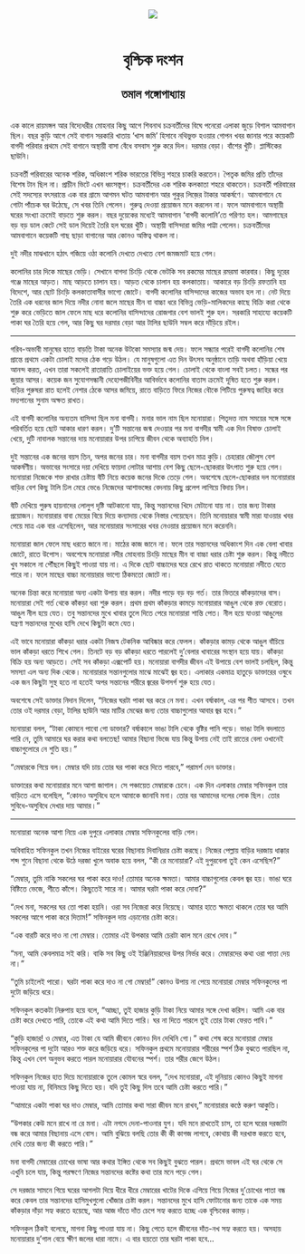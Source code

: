 <div align=center> <img src="../../metadata/images/rabibasariya/বৃশ্চিক-দংশন-তমাল-গঙ্গোপাধ্যায়.jpg" align="center"></div><br><h1 align=center>বৃশ্চিক দংশন</h1>
<h2 align=center>তমাল গঙ্গোপাধ্যায়</h2><br>এক কালে রায়মঙ্গল আর বিদ্যেধরীর মোহনার কিছু আগে শিবনাথ চক্রবর্তীদের বিঘে পনেরো এলাকা জুড়ে বিশাল আমবাগান ছিল। বছর কুড়ি আগে সেই বাগান সরকারি খাতায় ‘খাস জমি’ হিসাবে নথিভুক্ত হওয়ার গোপন খবর জানার পরে কয়েকটি বাগদী পরিবার প্রথমে সেই বাগানে অস্থায়ী বাসা বেঁধে বসবাস শুরু করে দিল। দরমার বেড়া। বাঁশের খুঁটি। প্লাস্টিকের ছাউনি।

চক্রবর্তী পরিবারের অনেক শরিক, অধিকাংশ শরিক ভারতের বিভিন্ন শহরে চাকরি করতেন। পৈতৃক জমির প্রতি তাঁদের বিশেষ টান ছিল না। প্রাচীন ভিটে এখন ধ্বংসস্তূপ। চক্রবর্তীদের এক শরিক কলকাতা শহরে থাকতেন। চক্রবর্তী পরিবারের সেই সদস্যের বৎসরান্তে এক বার গ্রামে আগমন ঘটত আমবাগান আর পুকুর লিজ়ের টাকার আকর্ষণে। আমবাগানে যে গোটা পাঁচেক ঘর উঠেছে, সে খবর তিনি পেলেন। গুরুত্ব দেওয়া প্রয়োজন মনে করলেন না। ফলে আমবাগানে অস্থায়ী ঘরের সংখ্যা ক্রমেই বাড়তে শুরু করল। বছর দুয়েকের মধ্যেই আমবাগান ‘বাগদী কলোনি’তে পরিণত হল। আমগাছের বড় বড় ডাল কেটে সেই ডাল দিয়েই তৈরি হল ঘরের খুঁটি। অস্থায়ী বাসিন্দারা জমির পাট্টা পেলেন। চক্রবর্তীদের আমবাগানে কয়েকটি গাছ ছাড়া বাগানের আর কোনও অস্তিত্ব থাকল না। 

দুই নদীর মাঝখানে হঠাৎ গজিয়ে ওঠা কলোনি দেখতে দেখতে বেশ জমজমাট হয়ে গেল।

কলোনির চার দিকে মাছের ভেড়ি। সেখানে বাগদা চিংড়ি থেকে ভেটকি সব রকমের মাছের রমরমা কারবার। কিছু দূরের গঞ্জে মাছের আড়ত। মাছ আড়তে চালান হয়। আড়ত থেকে চালান হয় কলকাতায়। আকারে বড় চিংড়ি রফতানি হয় বিদেশে, আর ছোট চিংড়ি কলকাতাবাসীর ভাগ্যে জোটে। বাগদী কলোনির বাসিন্দাদের কাজের অভাব হল না। নেট দিয়ে তৈরি এক ধরনের জাল দিয়ে নদীর নোনা জলে মাছের মীন বা বাচ্চা ধরে বিভিন্ন ভেড়ি-মালিকদের কাছে বিক্রি করা থেকে শুরু করে ভেড়িতে জাল ফেলে মাছ ধরে কলোনির বাসিন্দাদের রোজগার বেশ ভালই শুরু হল। সরকারি সাহায্যে কয়েকটি পাকা ঘর তৈরি হয়ে গেল, আর কিছু ঘর দরমার বেড়া আর টালির ছাউনি সম্বল করে দাঁড়িয়ে রইল।




*****

গরিব-অভাবী মানুষের হাতে বাড়তি টাকা অনেক উটকো সমস্যার জন্ম দেয়। ফলে সন্ধ্যার পরেই বাগদী কলোনির শেষ প্রান্তে প্রথমে একটা চোলাই মদের ঠেক গড়ে উঠল। যে মানুষগুলো এত দিন উৎসব অনুষ্ঠানে তাড়ি অথবা হাঁড়িয়া খেয়ে আনন্দ করত, এখন তারা সকলেই রাতারাতি চোলাইয়ের ভক্ত হয়ে গেল। চোলাই থেকে বাংলা সবই চলত। সন্ধের পর জুয়ার আসর। কয়েক জন সুযোগসন্ধানী দেহোপজীবিনীর আবির্ভাবে কলোনির বাতাস ক্রমেই দূষিত হতে শুরু করল। বাড়ির পুরুষরা রাত হলেই নেশার ঠেকে আসর জমিয়ে, রাতে বাড়িতে ফিরে নিজের বৌকে পিটিয়ে পুরুষত্ব জাহির করে মদ্যপানের সুনাম অক্ষত রাখত।

এই বাগদী কলোনির অন্যতম বাসিন্দা ছিল মনা বাগদী। মনার ভাল নাম ছিল মনোয়ারা। পিতৃদত্ত নাম সময়ের সঙ্গে সঙ্গে পরিবর্তিত হয়ে ছোট আকার ধারণ করল। দু’টি সন্তানের জন্ম দেওয়ার পর মনা বাগদীর স্বামী এক দিন বিষাক্ত চোলাই খেয়ে, দুটি নাবালক সন্তানের দায় মনোয়ারার উপর চাপিয়ে জীবন থেকে অব্যাহতি নিল।

দুই সন্তানের এক জনের বয়স তিন, অপর জনের চার। মনা বাগদীর বয়স তখন মাত্র কুড়ি। চেহারার জৌলুস বেশ আকর্ষণীয়। অভাবের সংসারে দয়া দেখিয়ে ফায়দা লোটার আশায় বেশ কিছু ছেলে-ছোকরার উৎপাত শুরু হয়ে গেল। মনোয়ারা নিজেকে শক্ত রাখার চেষ্টায় বঁটি নিয়ে কয়েক জনের দিকে তেড়ে গেল। অবশেষে ছেলে-ছোকরার দল মনোয়ারার বাড়ির বেশ কিছু টালি ঢিল মেরে ভেঙে নিজেদের আশাভঙ্গের বেদনায় কিছু প্রলেপ লাগিয়ে বিদায় নিল।

বঁটি দেখিয়ে পুরুষ হায়নাদের লোলুপ দৃষ্টি আটকানো যায়, কিন্তু সন্তানদের খিদে মেটানো যায় না। তার জন্য টাকার প্রয়োজন। মনোয়ারার বাবা মেয়ের বিয়ে দিয়ে কন্যাদায় থেকে নিস্তার পেয়েছেন। তিনি মনোয়ারার স্বামী মারা যাওয়ার খবর পেয়ে মাত্র এক বার এসেছিলেন, আর মনোয়ারার সংসারের খবর নেওয়ার প্রয়োজন মনে করেননি।

মনোয়ারা জাল ফেলে মাছ ধরতে জানে না। মাঠের কাজ জানে না। ফলে তার সন্তানদের অধিকাংশ দিন এক বেলা খাবার জোটে, রাতে উপোস। অবশেষে মনোয়ারা নদীর মোহনায় চিংড়ি মাছের মীন বা বাচ্চা ধরার চেষ্টা শুরু করল। কিন্তু নদীতে খুব সকালে না পৌঁছলে কিছুই পাওয়া যায় না। এ দিকে ছোট বাচ্চাদের ঘরে রেখে রাত থাকতে মনোয়ারা নদীতে যেতে পারে না। ফলে মাছের বাচ্চা মনোয়ারার ভাগ্যে ঠিকমতো জোটে না।   

অনেক চিন্তা করে মনোয়ারা অন্য একটা উপায় বার করল। নদীর পাড়ে বড় বড় গর্ত। তার ভিতরে কাঁকড়াদের বাস। মনোয়ারা সেই গর্ত থেকে কাঁকড়া ধরা শুরু করল। প্রথম প্রথম কাঁকড়ার কামড়ে মনোয়ারার আঙুল থেকে রক্ত বেরোত। আঙুল নীল হয়ে যেত। তবু সন্তানদের মুখে খাবার তুলে দিতে পেরে মনোয়ারা শান্তি পেত। নীল হয়ে যাওয়া আঙুলের যন্ত্রণা সন্তানদের মুখের হাসি দেখে কিছুটা কমে যেত।

এই ভাবে মনোয়ারা কাঁকড়া ধরার একটা নিজস্ব টেকনিক আবিষ্কার করে ফেলল। কাঁকড়ার কামড় থেকে আঙুল বাঁচিয়ে ভাল কাঁকড়া ধরতে শিখে গেল। তিনটে বড় বড় কাঁকড়া ধরতে পারলেই দু’বেলার খাবারের সংস্থান হয়ে যায়। কাঁকড়া বিক্রি হয় অন্য আড়তে। সেই সব কাঁকড়া এক্সপোর্ট হয়। মনোয়ারা বাগদীর জীবন এই উপায়ে বেশ ভালই চলছিল, কিন্তু সমস্যা এল অন্য দিক থেকে। মনোয়ারার সন্তানগুলোর মাঝে মাঝেই জ্বর হত। এলাকার একমাত্র হাতুড়ে ডাক্তারের ওষুধে এক জন কিছুটা সুস্থ হতে না হতেই অপর সন্তানের শরীরে জ্বরের উপসর্গ শুরু হয়ে যেত।

অবশেষে সেই ডাক্তার নিদান দিলেন, “নিজের ঘরটা পাকা ঘর করে নে মনা। এখন বর্ষাকাল, এর পর শীত আসবে। তখন তোর ওই দরমার বেড়া, টালির ছাউনি আর মাটির মেঝের জন্য তোর বাচ্চাগুলোর আবার জ্বর হবে।”

মনোয়ারা বলল, “টাকা কোমনে পাবো গো ডাক্তার? বর্ষাকালে ভাঙা টালি থেকে বৃষ্টির পানি পড়ে। ভাঙা টালি বদলাতে পারি নে, তুমি আমারে ঘর করার কথা বলতেছ! আমার বিছানা ভিজে যায় কিন্তু উপায় নেই তাই রাতের বেলা ওখানেই বাচ্চাগুলোরে নে শুতি হয়।”

“মেম্বারকে গিয়ে বল। মেম্বার যদি চায় তোর ঘর পাকা করে দিতে পারবে,” পরামর্শ দেন ডাক্তার।

ডাক্তারের কথা মনোয়ারার মনে আশা জাগাল। সে পঞ্চায়েত মেম্বারকে চেনে। এক দিন এলাকার মেম্বার সফিনকুল তার বাড়িতে এসে বলেছিল, “কোনও অসুবিধে হলে আমাকে জানাবি মনা। তোর বর আমাদের দলের লোক ছিল। তোর সুবিধে-অসুবিধে দেখার দায় আমার।”




*****

মনোয়ারা অনেক আশা নিয়ে এক দুপুরে এলাকার মেম্বার সফিনকুলের বাড়ি গেল।

অবিবাহিত সফিনকুল তখন নিজের বাইরের ঘরের বিছানায় দিবানিদ্রার চেষ্টা করছে। নিজের পেল্লায় বাড়ির দরজায় ধাক্কার শব্দ শুনে বিছানা থেকে উঠে দরজা খুলে অবাক হয়ে বলল, “কী রে মনোয়ারা? এই দুপুরবেলা তুই কেন এসেছিস?”

“মেম্বার, তুমি নাকি সকলের ঘর পাকা করে দাও! তোমার অনেক ক্ষমতা। আমার বাচ্চাগুলোর কেবল জ্বর হয়। ভাঙা ঘরে বিষ্টিতে ভেজে, শীতে কাঁপে। কিছুতেই সারে না। আমার ঘরটা পাকা করে দোবা?”

“দেখ মনা, সকলের ঘর তো পাকা হয়নি। ওরা সব নিজেরা করে নিয়েছে। আমার হাতে ক্ষমতা থাকলে তোর ঘর আমি সকলের আগে পাকা করে দিতাম!” সফিনকুল দায় এড়ানোর চেষ্টা করে।   

“এক বারটি করে দাও না গো মেম্বার। তোমার এই উপকার আমি চেরটা কাল মনে রেখে দোব।”

“মনা, আমি কেবলমাত্র সই করি। বাকি সব কিছু ওই ইঞ্জিনিয়ারদের উপর নির্ভর করে। মেম্বারদের কথা ওরা পাত্তা দেয় না।”

“তুমি চাইলেই পারো। ঘরটা পাকা করে দাও না গো মেম্বার!” কোনও উপায় না পেয়ে মনোয়ারা মেম্বার সফিনকুলের পা দুটো জড়িয়ে ধরে।

সফিনকুল কতকটা নিরুপায় হয়ে বলে, “আচ্ছা, তুই হাজার কুড়ি টাকা নিয়ে আমার সঙ্গে দেখা করিস। আমি এক বার চেষ্টা করে দেখতে পারি, তোকে এই কথা আমি দিতে পারি। ঘর না দিতে পারলে তুই তোর ­টাকা ফেরত পাবি।”

“কুড়ি হাজার! ও মেম্বার, এত টাকা যে আমি জীবনে কোনও দিন দেখিনি গো।” কথা শেষ করে মনোয়ারা মেম্বার সফিনকুলের পা দুটো আরও শক্ত করে জড়িয়ে ধরে। সফিনকুল প্রথমে মনোয়ারার শরীরের স্পর্শ ঠিক বুঝতে পারছিল না, কিন্তু এখন বেশ অনুভব করতে পারল মনোয়ারার যৌবনের স্পর্শ। তার শরীর জেগে উঠল।

সফিনকুল নিজের হাত দিয়ে মনোয়ারাকে তুলে কোমল স্বরে বলল, “দেখ মনোয়ারা, এই দুনিয়ায় কোনও কিছুই মাগনা পাওয়া যায় না, বিনিময়ে কিছু দিতে হয়। যদি তুই কিছু দিস তবে আমি চেষ্টা করতে পারি।”

“আমারে একটা পাকা ঘর দাও মেম্বার, আমি তোমার কথা সারা জীবন মনে রাখব,” মনোয়ারার কণ্ঠে করুণ আকুতি।

“উপকার কেউ মনে রাখে না রে মনা। এটা নগদে দেনা-পাওনার যুগ। যদি মনে রাখতেই চাস, তা হলে ঘরের দরজাটা বন্ধ করে আমার বিছানায় এসে বোস। আমি বুঝিয়ে বলছি তোর কী কী কাগজ লাগবে, কোথায় কী দরখাস্ত করতে হবে, দেখি তোর জন্য কী করতে পারি।”

মনা বাগদী মেম্বারের চোখের ভাষা আর কথার ইঙ্গিত থেকে সব কিছুই বুঝতে পারল। প্রথমে ভাবল এই ঘর থেকে সে এখুনি চলে যায়, কিন্তু পরক্ষণে নিজের সন্তানদের কষ্টের কথা তার মনে পড়ে গেল।

সে দরজার সামনে গিয়ে ঘরের আগলটা দিয়ে ধীরে ধীরে মেম্বারের খাটের দিকে এগিয়ে গিয়ে নিজের দু’চোখের পাতা বন্ধ করে কেবল তার সন্তানদের হাসিমুখগুলো খোঁজার চেষ্টা করল। সন্তানদের মুখে হাসি ফোটানোর জন্য তাকে এক সময় কাঁকড়ার দাঁড়া সহ্য করতে হয়েছে, আর আজ দাঁতে দাঁত চেপে সহ্য করতে হচ্ছে এক বৃশ্চিকের কামড়।

সফিনকুল ঠিকই বলেছে, মাগনা কিছু পাওয়া যায় না। কিছু পেতে হলে জীবনের দাঁত-নখ সহ্য করতে হয়। অসহায় মনোয়ারার দু’গাল বেয়ে ক্ষীণ জলের ধারা নামে। এ বার হয়তো তার ঘরটা পাকা হবে...